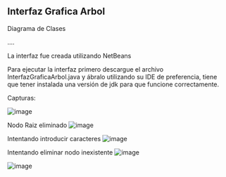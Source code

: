 Interfaz Grafica Arbol
-

Diagrama de Clases

....

La interfaz fue creada utilizando NetBeans

Para ejecutar la interfaz primero descargue el archivo InterfazGraficaArbol.java y ábralo utilizando su IDE de preferencia, tiene que tener instalada una versión 
de jdk para que funcione correctamente.




Capturas:

![image](https://github.com/user-attachments/assets/018b7dfe-eca5-495c-81d0-8734db507ea9)

Nodo Raiz eliminado
![image](https://github.com/user-attachments/assets/c5ea0b6a-8a84-4f89-8726-adb644fb1d74)

Intentando introducir caracteres
![image](https://github.com/user-attachments/assets/27fbb5dc-bf57-42c0-b866-c674b0837b44)

Intentando eliminar nodo inexistente
![image](https://github.com/user-attachments/assets/74778358-1c2b-4a11-a3cc-e0bf1131af9f)

![image](https://github.com/user-attachments/assets/f2fe822e-167f-4bdf-a059-ee9de6aa3483)





